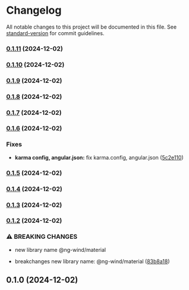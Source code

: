 # Changelog

All notable changes to this project will be documented in this file. See [standard-version](https://github.com/conventional-changelog/standard-version) for commit guidelines.

### [0.1.11](https://github.com/AntoniadisCorp/ng-wind/compare/v0.1.10...v0.1.11) (2024-12-02)

### [0.1.10](https://github.com/AntoniadisCorp/ng-wind/compare/v0.1.9...v0.1.10) (2024-12-02)

### [0.1.9](https://github.com/AntoniadisCorp/ng-wind/compare/v0.1.8...v0.1.9) (2024-12-02)

### [0.1.8](https://github.com/AntoniadisCorp/ng-wind/compare/v0.1.7...v0.1.8) (2024-12-02)

### [0.1.7](https://github.com/AntoniadisCorp/ng-wind/compare/v0.1.6...v0.1.7) (2024-12-02)

### [0.1.6](https://github.com/AntoniadisCorp/ng-wind/compare/v0.1.5...v0.1.6) (2024-12-02)


### Fixes

* **karma config, angular.json:** fix karma.config, angular.json ([5c2e110](https://github.com/AntoniadisCorp/ng-wind/commit/5c2e1104bda3a09921b229dc46563888d1615cd6))

### [0.1.5](https://github.com/AntoniadisCorp/ng-wind/compare/v0.1.4...v0.1.5) (2024-12-02)

### [0.1.4](https://github.com/AntoniadisCorp/ng-wind/compare/v0.1.3...v0.1.4) (2024-12-02)

### [0.1.3](https://github.com/AntoniadisCorp/ng-wind/compare/v0.1.2...v0.1.3) (2024-12-02)

### [0.1.2](https://github.com/AntoniadisCorp/ng-wind/compare/v0.1.1...v0.1.2) (2024-12-02)


### ⚠ BREAKING CHANGES

* new library name @ng-wind/material

* breakchanges new library name: @ng-wind/material ([83b8a18](https://github.com/AntoniadisCorp/ng-wind/commit/83b8a1827ac686859eaa22700e290cd78af448df))

## 0.1.0 (2024-12-02)
